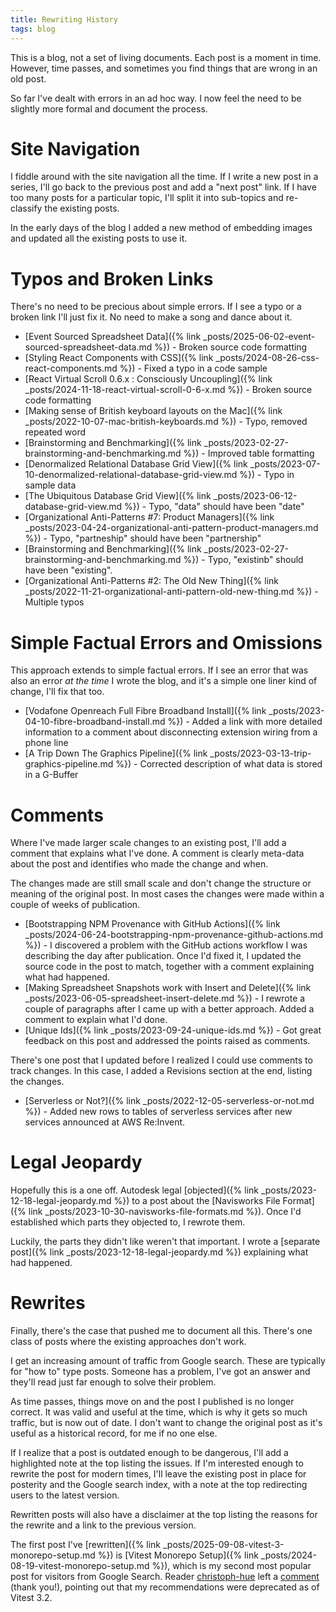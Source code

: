 ```yaml
---
title: Rewriting History
tags: blog
---
```


This is a blog, not a set of living documents. Each post is a moment in time. However, time passes, and sometimes you find things that are wrong in an old post. 

So far I've dealt with errors in an ad hoc way. I now feel the need to be slightly more formal and document the process.

# Site Navigation

I fiddle around with the site navigation all the time. If I write a new post in a series, I'll go back to the previous post and add a "next post" link. If I have too many posts for a particular topic, I'll split it into sub-topics and re-classify the existing posts. 

In the early days of the blog I added a new method of embedding images and updated all the existing posts to use it. 

# Typos and Broken Links

There's no need to be precious about simple errors. If I see a typo or a broken link I'll just fix it. No need to make a song and dance about it.

* [Event Sourced Spreadsheet Data]({% link _posts/2025-06-02-event-sourced-spreadsheet-data.md %}) - Broken source code formatting
* [Styling React Components with CSS]({% link _posts/2024-08-26-css-react-components.md %}) - Fixed a typo in a code sample
* [React Virtual Scroll 0.6.x : Consciously Uncoupling]({% link _posts/2024-11-18-react-virtual-scroll-0-6-x.md %}) - Broken source code formatting
* [Making sense of British keyboard layouts on the Mac]({% link _posts/2022-10-07-mac-british-keyboards.md %}) - Typo, removed repeated word
* [Brainstorming and Benchmarking]({% link _posts/2023-02-27-brainstorming-and-benchmarking.md %}) - Improved table formatting
* [Denormalized Relational Database Grid View]({% link _posts/2023-07-10-denormalized-relational-database-grid-view.md %}) - Typo in sample data
* [The Ubiquitous Database Grid View]({% link _posts/2023-06-12-database-grid-view.md %}) - Typo, "data" should have been "date"
* [Organizational Anti-Patterns #7: Product Managers]({% link _posts/2023-04-24-organizational-anti-pattern-product-managers.md %}) - Typo, "partneship" should have been "partnership"
* [Brainstorming and Benchmarking]({% link _posts/2023-02-27-brainstorming-and-benchmarking.md %}) - Typo, "existinb" should have been "existing".
* [Organizational Anti-Patterns #2: The Old New Thing]({% link _posts/2022-11-21-organizational-anti-pattern-old-new-thing.md %}) - Multiple typos

# Simple Factual Errors and Omissions

This approach extends to simple factual errors. If I see an error that was also an error *at the time* I wrote the blog, and it's a simple one liner kind of change, I'll fix that too.

* [Vodafone Openreach Full Fibre Broadband Install]({% link _posts/2023-04-10-fibre-broadband-install.md %}) - Added a link with more detailed information to a comment about disconnecting extension wiring from a phone line
* [A Trip Down The Graphics Pipeline]({% link _posts/2023-03-13-trip-graphics-pipeline.md %}) - Corrected description of what data is stored in a G-Buffer

# Comments

Where I've made larger scale changes to an existing post, I'll add a comment that explains what I've done. A comment is clearly meta-data about the post and identifies who made the change and when.

The changes made are still small scale and don't change the structure or meaning of the original post. In most cases the changes were made within a couple of weeks of publication. 

* [Bootstrapping NPM Provenance with GitHub Actions]({% link _posts/2024-06-24-bootstrapping-npm-provenance-github-actions.md %}) - I discovered a problem with the GitHub actions workflow I was describing the day after publication. Once I'd fixed it, I updated the source code in the post to match, together with a comment explaining what had happened. 
* [Making Spreadsheet Snapshots work with Insert and Delete]({% link _posts/2023-06-05-spreadsheet-insert-delete.md %}) - I rewrote a couple of paragraphs after I came up with a better approach. Added a comment to explain what I'd done. 
* [Unique Ids]({% link _posts/2023-09-24-unique-ids.md %}) - Got great feedback on this post and addressed the points raised as comments.

There's one post that I updated before I realized I could use comments to track changes. In this case, I added a Revisions section at the end, listing the changes.
* [Serverless or Not?]({% link _posts/2022-12-05-serverless-or-not.md %}) - Added new rows to tables of serverless services after new services announced at AWS Re:Invent.

# Legal Jeopardy

Hopefully this is a one off. Autodesk legal [objected]({% link _posts/2023-12-18-legal-jeopardy.md %}) to a post about the [Navisworks File Format]({% link _posts/2023-10-30-navisworks-file-formats.md %}). Once I'd established which parts they objected to, I rewrote them. 

Luckily, the parts they didn't like weren't that important. I wrote a [separate post]({% link _posts/2023-12-18-legal-jeopardy.md %}) explaining what had happened.

# Rewrites

Finally, there's the case that pushed me to document all this. There's one class of posts where the existing approaches don't work.

I get an increasing amount of traffic from Google search. These are typically for "how to" type posts. Someone has a problem, I've got an answer and they'll read just far enough to solve their problem. 

As time passes, things move on and the post I published is no longer correct. It was valid and useful at the time, which is why it gets so much traffic, but is now out of date. I don't want to change the original post as it's useful as a historical record, for me if no one else.

If I realize that a post is outdated enough to be dangerous, I'll add a highlighted note at the top listing the issues. If I'm interested enough to rewrite the post for modern times, I'll leave the existing post in place for posterity and the Google search index, with a note at the top redirecting users to the latest version. 

Rewritten posts will also have a disclaimer at the top listing the reasons for the rewrite and a link to the previous version.

The first post I've [rewritten]({% link _posts/2025-09-08-vitest-3-monorepo-setup.md %}) is [Vitest Monorepo Setup]({% link _posts/2024-08-19-vitest-monorepo-setup.md %}), which is my second most popular post for visitors from Google Search. Reader [christoph-hue](https://github.com/christoph-hue) left a [comment](https://github.com/TheCandidStartup/TheCandidStartup.github.io/issues/42#issuecomment-3193623479) (thank you!), pointing out that my recommendations were deprecated as of Vitest 3.2. 
